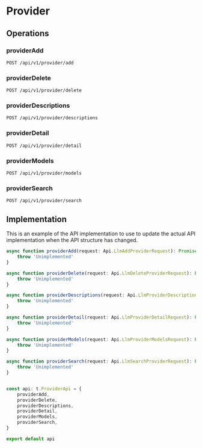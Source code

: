 # Provider


## Operations

### providerAdd

```http
POST /api/v1/provider/add
```


### providerDelete

```http
POST /api/v1/provider/delete
```


### providerDescriptions

```http
POST /api/v1/provider/descriptions
```


### providerDetail

```http
POST /api/v1/provider/detail
```


### providerModels

```http
POST /api/v1/provider/models
```


### providerSearch

```http
POST /api/v1/provider/search
```


## Implementation

This is an example of the API implementation to use to update the actual API implementation
when the API structure has changed.

```typescript
async function providerAdd(request: Api.LlmAddProviderRequest): Promise<t.ProviderAddResponse> {
	throw 'Unimplemented'
}

async function providerDelete(request: Api.LlmDeleteProviderRequest): Promise<t.ProviderDeleteResponse> {
	throw 'Unimplemented'
}

async function providerDescriptions(request: Api.LlmProviderDescriptionsRequest): Promise<t.ProviderDescriptionsResponse> {
	throw 'Unimplemented'
}

async function providerDetail(request: Api.LlmProviderDetailRequest): Promise<t.ProviderDetailResponse> {
	throw 'Unimplemented'
}

async function providerModels(request: Api.LlmProviderModelsRequest): Promise<t.ProviderModelsResponse> {
	throw 'Unimplemented'
}

async function providerSearch(request: Api.LlmSearchProviderRequest): Promise<t.ProviderSearchResponse> {
	throw 'Unimplemented'
}


const api: t.ProviderApi = {
	providerAdd,
	providerDelete,
	providerDescriptions,
	providerDetail,
	providerModels,
	providerSearch,
}

export default api
```
